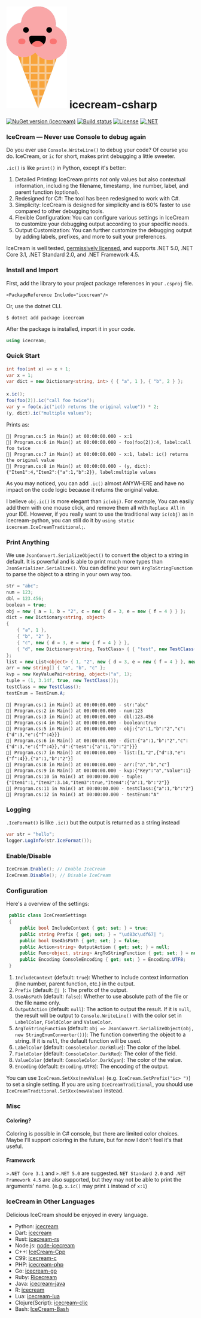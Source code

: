 # ![Logo](https://raw.githubusercontent.com/WAcry/icecream-csharp/main/logo.png) icecream-csharp

[![NuGet version (icecream)](https://img.shields.io/nuget/v/icecream.svg?style=flat-square)](https://www.nuget.org/packages/icecream)
[![Build status](https://github.com/WAcry/icecream-csharp/actions/workflows/ci.yml/badge.svg)](https://github.com/WAcry/icecream-csharp/actions/workflows/build-and-test.yml)
[![License](https://img.shields.io/badge/license-MIT-green)](https://github.com/WAcry/icecream-csharp/blob/master/LICENSE)
[![.NET](https://img.shields.io/badge/sdk.version-.NET%3E5.0%20%7C%20.NET%20Core%203.1%20%7C%20.NET%20Standard%202.0%20%7C%20.NET%20Framework%204.5-blue)](https://dotnet.microsoft.com/en-us/)

### IceCream — Never use Console to debug again

Do you ever use `Console.WriteLine()` to debug your code? Of course you
do. IceCream, or `ic` for short, makes print debugging a little sweeter.

`.ic()` is like `print()` in Python, except it's better:

1. Detailed Printing: IceCream prints not only values but also contextual information, including the filename,
   timestamp, line number, label, and parent function (optional).
2. Redesigned for C#: The tool has been redesigned to work with C#.
3. Simplicity: IceCream is designed for simplicity and is 60% faster to use compared to other debugging tools.
4. Flexible Configuration: You can configure various settings in IceCream to customize your debugging output according
   to your specific needs.
5. Output Customization: You can further customize the debugging output by adding labels, prefixes, and more to suit
   your preferences.

IceCream is well tested, [permissively licensed](LICENSE), and
supports .NET 5.0, .NET Core 3.1, .NET Standard 2.0, and .NET Framework 4.5.

### Install and Import

First, add the library to your project package references in your `.csproj` file.

```
<PackageReference Include="icecream"/>
```

Or, use the dotnet CLI.

```
$ dotnet add package icecream
```

After the package is installed, import it in your code.

```csharp
using icecream;
```

### Quick Start

```csharp
int foo(int x) => x + 1;
var x = 1;
var dict = new Dictionary<string, int> { { "a", 1 }, { "b", 2 } };

x.ic();
foo(foo(2)).ic("call foo twice");
var y = foo(x.ic("ic() returns the original value")) * 2;
(y, dict).ic("multiple values");
```

Prints as:

```
🍧| Program.cs:5 in Main() at 00:00:00.000 - x:1
🍧| Program.cs:6 in Main() at 00:00:00.000 - foo(foo(2)):4, label:call foo twice
🍧| Program.cs:7 in Main() at 00:00:00.000 - x:1, label: ic() returns the original value
🍧| Program.cs:8 in Main() at 00:00:00.000 - (y, dict):{"Item1":4,"Item2":{"a":1,"b":2}}, label:multiple values
```

As you may noticed, you can add `.ic()` almost ANYWHERE and have no impact on the code logic because it returns the original
value.

I believe `obj.ic()` is more elegant than `ic(obj)`. For example, You can easily add them with one mouse click, 
and remove them all with `Replace All` in your IDE. However, if you really want to use the traditional way `ic(obj)` as 
in icecream-python, you can still do it by `using static icecream.IceCreamTraditional;`.

### Print Anything

We use `JsonConvert.SerializeObject()` to convert the object to a string in default. It is
powerful and is able to print
much more types than `JsonSerializer.Serialize()`. You can define your own `ArgToStringFunction` to parse the object to
a string in your own way too.

```csharp
str = "abc";
num = 123;
dbl = 123.456;
boolean = true;
obj = new { a = 1, b = "2", c = new { d = 3, e = new { f = 4 } } };
dict = new Dictionary<string, object>
{
    { "a", 1 },
    { "b", "2" },
    { "c", new { d = 3, e = new { f = 4 } } },
    { "d", new Dictionary<string, TestClass> { { "test", new TestClass() } } }
};
list = new List<object> { 1, "2", new { d = 3, e = new { f = 4 } }, new TestClass() };
arr = new string[] { "a", "b", "c" };
kvp = new KeyValuePair<string, object>("a", 1);
tuple = (1, 3.14f, true, new TestClass());
testClass = new TestClass();
testEnum = TestEnum.A;
```

```
🍧| Program.cs:1 in Main() at 00:00:00.000 - str:"abc"
🍧| Program.cs:2 in Main() at 00:00:00.000 - num:123
🍧| Program.cs:3 in Main() at 00:00:00.000 - dbl:123.456
🍧| Program.cs:4 in Main() at 00:00:00.000 - boolean:true
🍧| Program.cs:5 in Main() at 00:00:00.000 - obj:{"a":1,"b":"2","c":{"d":3,"e":{"f":4}}}
🍧| Program.cs:6 in Main() at 00:00:00.000 - dict:{"a":1,"b":"2","c":{"d":3,"e":{"f":4}},"d":{"test":{"a":1,"b":"2"}}}
🍧| Program.cs:7 in Main() at 00:00:00.000 - list:[1,"2",{"d":3,"e":{"f":4}},{"a":1,"b":"2"}]
🍧| Program.cs:8 in Main() at 00:00:00.000 - arr:["a","b","c"]
🍧| Program.cs:9 in Main() at 00:00:00.000 - kvp:{"Key":"a","Value":1}
🍧| Program.cs:10 in Main() at 00:00:00.000 - tuple:{"Item1":1,"Item2":3.14,"Item3":true,"Item4":{"a":1,"b":"2"}}
🍧| Program.cs:11 in Main() at 00:00:00.000 - testClass:{"a":1,"b":"2"}
🍧| Program.cs:12 in Main() at 00:00:00.000 - testEnum:"A"
```

### Logging

`.IceFormat()` is like `.ic()` but the output is returned as a string instead

```csharp
var str = "hello";
logger.LogInfo(str.IceFormat());
```

### Enable/Disable

```csharp
IceCream.Enable(); // Enable IceCream
IceCream.Disable(); // Disable IceCream
```

### Configuration

Here's a overview of the settings:

```csharp
 public class IceCreamSettings
 {
     public bool IncludeContext { get; set; } = true;
     public string Prefix { get; set; } = "\ud83c\udf67| ";
     public bool UseAbsPath { get; set; } = false;
     public Action<string> OutputAction { get; set; } = null;
     public Func<object, string> ArgToStringFunction { get; set; } = null;
     public Encoding ConsoleEncoding { get; set; } = Encoding.UTF8;
 }
 ```

1. `IncludeContext` (default: `true`): Whether to include context information (line number, parent function, etc.) in
   the output.
2. `Prefix` (default: `🍧| `): The prefix of the output.
3. `UseAbsPath` (default: `false`): Whether to use absolute path of the file or the file name only.
4. `OutputAction` (default: `null`): The action to output the result. If it is `null`, the result will be output to
   `Console.WriteLine()` with the color set in `LabelColor`, `FieldColor` and `ValueColor`.
5. `ArgToStringFunction` (default: `obj => JsonConvert.SerializeObject(obj, new StringEnumConverter())`): The function
   converting the object to a string. If it is `null`, the default function will be used.
6. `LabelColor` (default: `ConsoleColor.DarkBlue`): The color of the label.
7. `FieldColor` (default: `ConsoleColor.DarkRed`): The color of the field.
8. `ValueColor` (default: `ConsoleColor.DarkCyan`): The color of the value.
9. `Encoding` (default: `Encoding.UTF8`): The encoding of the output.

You can use `IceCream.SetXxx(newValue)` (e.g. `IceCream.SetPrefix("ic> ")`) to set a single setting.
If you are using `IceCreamTraditional`, you should use `IceCreamTraditional.SetXxx(newValue)` instead.

### Misc

#### Coloring?

Coloring is possible in C# console, but there are limited color choices. Maybe I'll support coloring in the future, but
for now I don't feel it's that useful.

#### Framework

`>.NET Core 3.1` and `>.NET 5.0` are suggested. `NET Standard 2.0` and `.NET Framework 4.5` are also supported, 
but they may not be able to print the arguments' name. (e.g. `x.ic()` may print `1` instead of `x:1`)

### IceCream in Other Languages

Delicious IceCream should be enjoyed in every language.

- Python: [icecream](https://github.com/gruns/icecream)
- Dart: [icecream](https://github.com/HallerPatrick/icecream)
- Rust: [icecream-rs](https://github.com/ericchang00/icecream-rs)
- Node.js: [node-icecream](https://github.com/jmerle/node-icecream)
- C++: [IceCream-Cpp](https://github.com/renatoGarcia/icecream-cpp)
- C99: [icecream-c](https://github.com/chunqian/icecream-c)
- PHP: [icecream-php](https://github.com/ntzm/icecream-php)
- Go: [icecream-go](https://github.com/WAY29/icecream-go)
- Ruby: [Ricecream](https://github.com/nodai2hITC/ricecream)
- Java: [icecream-java](https://github.com/Akshay-Thakare/icecream-java)
- R: [icecream](https://github.com/lewinfox/icecream)
- Lua: [icecream-lua](https://github.com/wlingze/icecream-lua)
- Clojure(Script): [icecream-cljc](https://github.com/Eigenbahn/icecream-cljc)
- Bash: [IceCream-Bash](https://github.com/jtplaarj/IceCream-Bash)

